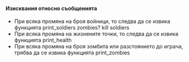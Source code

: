 #### Изисквания относно съобщенията

* При всяка промяна на броя войници, то следва да се извика функцията print_soldiers
zombies? kill soldiers
* При всяка промяна на жизнените точки, то следва да се извика функцията print_health
* При всяка промяна на броя зомбита или разстоянието до играча, трябва да се извика функцията print_zombies
